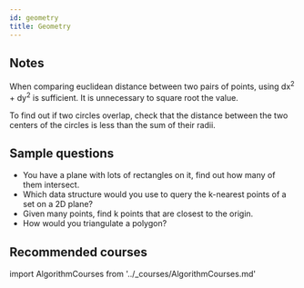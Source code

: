 ```yaml
---
id: geometry
title: Geometry
---
```


## Notes

When comparing euclidean distance between two pairs of points, using dx<sup>2</sup> + dy<sup>2</sup> is sufficient. It is unnecessary to square root the value.

To find out if two circles overlap, check that the distance between the two centers of the circles is less than the sum of their radii.

## Sample questions

- You have a plane with lots of rectangles on it, find out how many of them intersect.
- Which data structure would you use to query the k-nearest points of a set on a 2D plane?
- Given many points, find k points that are closest to the origin.
- How would you triangulate a polygon?

## Recommended courses

import AlgorithmCourses from '../\_courses/AlgorithmCourses.md'

<AlgorithmCourses />
